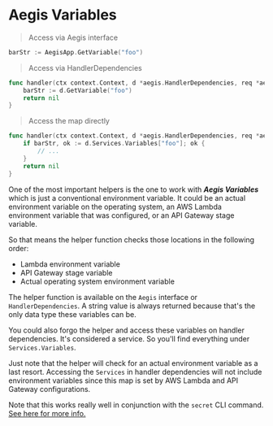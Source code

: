 # Aegis Variables

> Access via Aegis interface

```go
barStr := AegisApp.GetVariable("foo")
```

> Access via HandlerDependencies

```go
func handler(ctx context.Context, d *aegis.HandlerDependencies, req *aegis.APIGatewayProxyRequest, res *aegis.APIGatewayProxyResponse, params url.Values) error {
    barStr := d.GetVariable("foo")
    return nil
}
```

> Access the map directly

```go
func handler(ctx context.Context, d *aegis.HandlerDependencies, req *aegis.APIGatewayProxyRequest, res *aegis.APIGatewayProxyResponse, params url.Values) error {
    if barStr, ok := d.Services.Variables["foo"]; ok {
        // ...
    }
    return nil
}
```

One of the most important helpers is the one to work with **_Aegis Variables_** which is just a conventional environment
variable. It could be an actual environment variable on the operating system, an AWS Lambda environment variable that
was configured, or an API Gateway stage variable.

So that means the helper function checks those locations in the following order:

 * Lambda environment variable
 * API Gateway stage variable
 * Actual operating system environment variable

The helper function is available on the `Aegis` interface or `HandlerDependencies`. A string value is always returned
because that's the only data type these variables can be.

You could also forgo the helper and access these variables on handler dependencies. It's considered a service.
So you'll find everything under `Services.Variables`.

Just note that the helper will check for an actual environment variable as a last resort. Accessing the `Services`
in handler dependencies will not include environment variables since this map is set by AWS Lambda and API Gateway
configurations.

Note that this works really well in conjunction with the `secret` CLI command. [See here for more info.](/aegis/cli/#secret)

